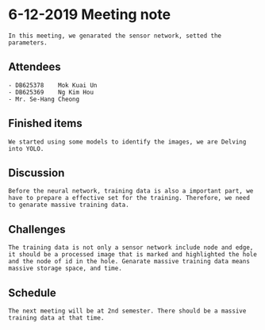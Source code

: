 # 6-12-2019 Meeting note
    In this meeting, we genarated the sensor network, setted the parameters.

## Attendees
    - DB625378    Mok Kuai Un
    - DB625369    Ng Kim Hou
    - Mr. Se-Hang Cheong

## Finished items
    We started using some models to identify the images, we are Delving into YOLO.

## Discussion
    Before the neural network, training data is also a important part, we have to prepare a effective set for the training. Therefore, we need to genarate massive training data.

## Challenges
    The training data is not only a sensor network include node and edge, it should be a processed image that is marked and highlighted the hole and the node of id in the hole. Genarate massive training data means massive storage space, and time.

## Schedule
    The next meeting will be at 2nd semester. There should be a massive training data at that time.